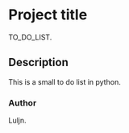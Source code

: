 # Project title

TO_DO_LIST.

## Description 

This is a small to do list in python.

### Author

Luljn.
